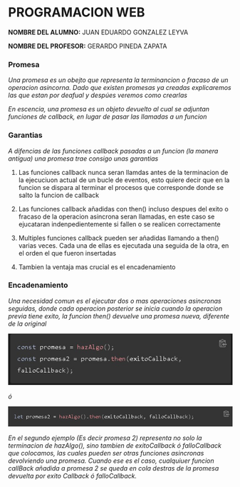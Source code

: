 # PROGRAMACION WEB #


**NOMBRE DEL ALUMNO:**  JUAN EDUARDO GONZALEZ LEYVA


**NOMBRE DEL PROFESOR:** GERARDO PINEDA ZAPATA 


### Promesa ###

_Una promesa es un obejto que representa la terminancion o fracaso de un operacion asincorna. Dado que existen promesas ya creadas explicaremos las que estan por deafual y despúes veremos como crearlas_

_En escencia, una promesa es un objeto devuelto al cual se adjuntan funciones de callback, en lugar de pasar las llamadas a un funcion_

### Garantias ###

_A difencias de las funciones callback pasadas a un funcion (la manera antigua) una promesa trae consigo unas garantias_

1. Las funciones callback nunca seran llamdas antes de la terminacion de la ejecuciuon actual de un bucle de eventos, esto quiere decir que en la funcion se dispara al terminar el procesos que corresponde donde se salto la funcion de callback

2. Las funciones callback añadidas con then() incluso despues del exito o fracaso de la operacion asincrona seran llamadas, en este caso se ejucataran indenpedientemente si fallen o se realicen correctamente

3. Multiples funciones callback pueden ser añadidas llamando a then() varias veces. Cada una de ellas es ejecutada una seguida de la otra, en el orden el que fueron insertadas 

4. Tambien la ventaja mas crucial es el encadenamiento

### Encadenamiento ###

_Una necesidad comun es el ejecutar dos o mas operaciones asincronas seguidas, donde cada operacion posterior se inicia cuando la operacion previa tiene exito, la funcion then() devuelve una promesa nueva, diferente de la original_


![Promesa1](Promesa1.jpeg)

_ó_

![Promesa2](Promesa2.jpeg)

_En el segundo ejemplo (Es decir promesa 2) representa no solo la terminacion de hazAlgo(), sino tambien de exitoCallback ó falloCallback que colocamos, las cuales pueden ser otras funciones asincronas devolviendo una promesa. Cuando ese es el caso, cualquiuer funcion callBack añadida a promesa 2 se queda en cola destras de la promesa devuelta por exito Callback ó falloCallback._